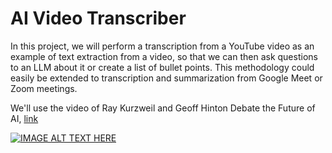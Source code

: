 # AI Video Transcriber

In this project, we will perform a transcription from a YouTube video as an example of text extraction from a video, so that we can then ask questions to an LLM about it or create a list of bullet points. This methodology could easily be extended to transcription and summarization from Google Meet or Zoom meetings.

We'll use the video of Ray Kurzweil and Geoff Hinton Debate the Future of AI, [link](https://www.youtube.com/watch?v=kCre83853TM)


[![IMAGE ALT TEXT HERE](https://img.youtube.com/vi/YOUTUBE_VIDEO_ID_HERE/0.jpg)](https://www.youtube.com/watch?v=kCre83853TM)



